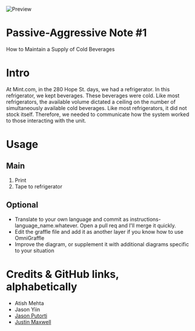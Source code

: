 ![Preview](http://f.cl.ly/items/0o0s202f102S373X3A2p/Image%202013.02.10%205:52:14%20PM.png)

Passive-Aggressive Note #1
==========================

How to Maintain a Supply of Cold Beverages

# Intro

At Mint.com, in the 280 Hope St. days, we had a refrigerator. In this refrigerator, we kept beverages. These beverages were cold. Like most refrigerators, the available volume dictated a ceiling on the number of simultaneously available cold beverages. Like most refrigerators, it did not stock itself. Therefore, we needed to communicate how the system worked to those interacting with the unit.

# Usage

## Main

1. Print
2. Tape to refrigerator

## Optional
- Translate to your own language and commit as instructions-language_name.whatever. Open a pull req and I'll merge it quickly.
- Edit the graffle file and add it as another layer if you know how to use OmniGraffle
- Improve the diagram, or supplement it with additional diagrams specific to your situation

# Credits & GitHub links, alphabetically
- Atish Mehta
- Jason Yiin
- [Jason Putorti](/putorti)
- [Justin Maxwell](/jkmaxwell)
